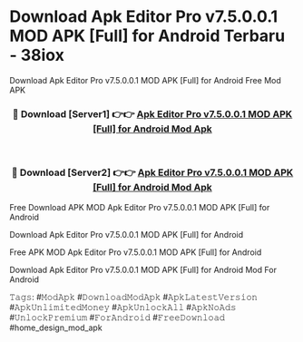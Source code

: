 # Download Apk Editor Pro v7.5.0.0.1 MOD APK [Full] for Android Terbaru - 38iox
Download Apk Editor Pro v7.5.0.0.1 MOD APK [Full] for Android Free Mod APK

<div align="center">
<h3>🔴 Download [Server1] 👉👉 <a href="https://apk-comot.site?title=Apk_Editor_Pro_v7.5.0.0.1_MOD_APK_[Full]_for_Android">Apk Editor Pro v7.5.0.0.1 MOD APK [Full] for Android Mod Apk</a></h3><br>

<h3>🔴 Download [Server2] 👉👉 <a href="https://apk-comot.site?title=Apk_Editor_Pro_v7.5.0.0.1_MOD_APK_[Full]_for_Android">Apk Editor Pro v7.5.0.0.1 MOD APK [Full] for Android Mod Apk</a></h3>
</div>


Free Download APK MOD Apk Editor Pro v7.5.0.0.1 MOD APK [Full] for Android

Download Apk Editor Pro v7.5.0.0.1 MOD APK [Full] for Android 

Free APK MOD Apk Editor Pro v7.5.0.0.1 MOD APK [Full] for Android 

Download Apk Editor Pro v7.5.0.0.1 MOD APK [Full] for Android Mod For Android

𝚃𝚊𝚐𝚜: #𝙼𝚘𝚍𝙰𝚙𝚔 #𝙳𝚘𝚠𝚗𝚕𝚘𝚊𝚍𝙼𝚘𝚍𝙰𝚙𝚔 #𝙰𝚙𝚔𝙻𝚊𝚝𝚎𝚜𝚝𝚅𝚎𝚛𝚜𝚒𝚘𝚗 #𝙰𝚙𝚔𝚄𝚗𝚕𝚒𝚖𝚒𝚝𝚎𝚍𝙼𝚘𝚗𝚎𝚢 #𝙰𝚙𝚔𝚄𝚗𝚕𝚘𝚌𝚔𝙰𝚕𝚕 #𝙰𝚙𝚔𝙽𝚘𝙰𝚍𝚜 #𝚄𝚗𝚕𝚘𝚌𝚔𝙿𝚛𝚎𝚖𝚒𝚞𝚖 #𝙵𝚘𝚛𝙰𝚗𝚍𝚛𝚘𝚒𝚍 #𝙵𝚛𝚎𝚎𝙳𝚘𝚠𝚗𝚕𝚘𝚊𝚍 #home_design_mod_apk